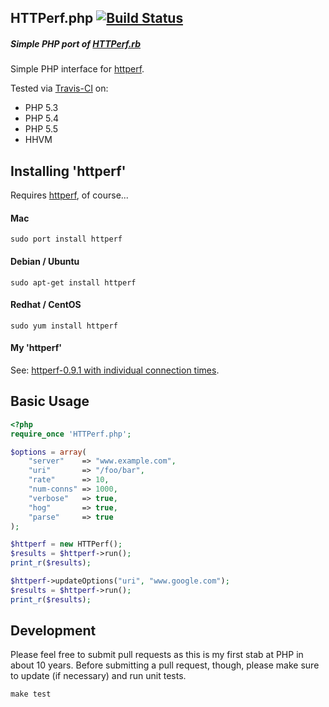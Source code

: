HTTPerf.php [![Build Status](https://travis-ci.org/jmervine/php-httperf.svg?branch=master)](https://travis-ci.org/jmervine/php-httperf)
-----------

##### Simple PHP port of [HTTPerf.rb](https://github.com/jmervine/httperfrb)

Simple PHP interface for [httperf](http://mervine.net/httperf).

Tested via [Travis-CI](https://travis-ci.org/jmervine/php-httperf) on:

* PHP 5.3
* PHP 5.4
* PHP 5.5
* HHVM

## Installing 'httperf'

Requires [httperf](http://mervine.net/httperf), of course...

#### Mac

    sudo port install httperf

#### Debian / Ubuntu

    sudo apt-get install httperf

#### Redhat / CentOS

    sudo yum install httperf

#### My 'httperf'

See: [httperf-0.9.1 with individual connection times](http://mervine.net/httperf-0-9-1-with-individual-connection-times).


## Basic Usage

``` php
<?php
require_once 'HTTPerf.php';

$options = array(
    "server"    => "www.example.com",
    "uri"       => "/foo/bar",
    "rate"      => 10,
    "num-conns" => 1000,
    "verbose"   => true,
    "hog"       => true,
    "parse"     => true
);

$httperf = new HTTPerf();
$results = $httperf->run();
print_r($results);

$httperf->updateOptions("uri", "www.google.com");
$results = $httperf->run();
print_r($results);

```


## Development

Please feel free to submit pull requests as this is my first stab at PHP in about 10 years. Before submitting a pull request, though, please make sure to update (if necessary) and run unit tests.

```
make test
```

